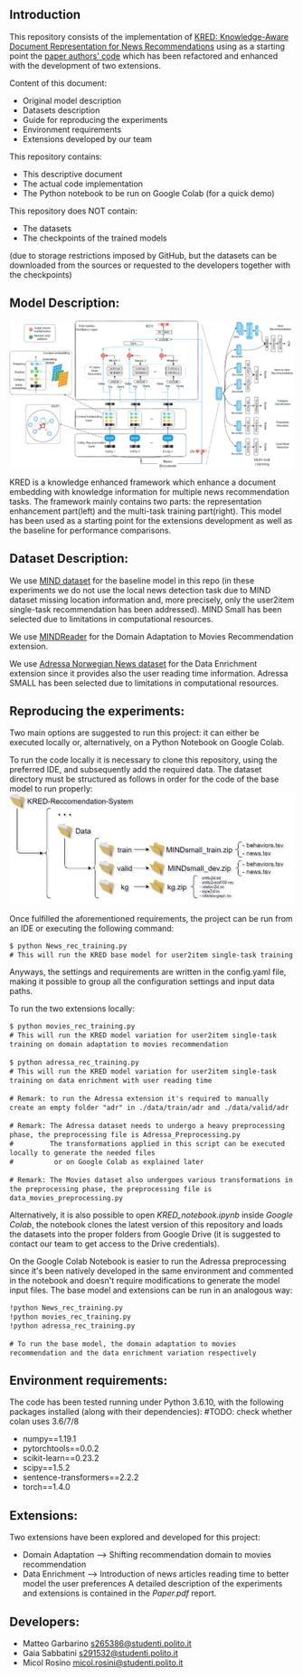 ## Introduction

This repository consists of the implementation of [KRED: Knowledge-Aware Document Representation for News Recommendations](https://arxiv.org/abs/1910.11494) using as a starting point the [paper authors' code](https://github.com/danyang-liu/KRED.git) which has been refactored and enhanced with the development of two extensions.

Content of this document:
- Original model description
- Datasets description
- Guide for reproducing the experiments
- Environment requirements
- Extensions developed by our team

This repository contains:
- This descriptive document
- The actual code implementation
- The Python notebook to be run on Google Colab (for a quick demo)

This repository does NOT contain:
- The datasets
- The checkpoints of the trained models
  
(due to storage restrictions imposed by GitHub, but the datasets can be downloaded from the sources or requested to the developers together with the checkpoints)

## Model Description:

![](./framework.PNG)

KRED is a knowledge enhanced framework which enhance a document embedding with knowledge information for multiple news recommendation tasks. The framework mainly contains two parts: the representation enhancement part(left) and the multi-task training part(right). This model has been used as a starting point for the extensions development as well as the baseline for performance comparisons.

##  Dataset Description:

We use [MIND dataset](https://msnews.github.io) for the baseline model in this repo (in these experiments we do not use the local news detection task due to MIND dataset missing location information and, more precisely, only the user2item single-task recommendation has been addressed). MIND Small has been selected due to limitations in computational resources.

We use [MINDReader](https://mindreader.tech/dataset/) for the Domain Adaptation to Movies Recommendation extension.

We use [Adressa Norwegian News dataset](https://reclab.idi.ntnu.no/dataset/) for the Data Enrichment extension since it provides also the user reading time information. Adressa SMALL has been selected due to limitations in computational resources.

##  Reproducing the experiments:
Two main options are suggested to run this project: it can either be executed locally or, alternatively, on a Python Notebook on Google Colab.

To run the code locally it is necessary to clone this repository, using the preferred IDE, and subsequently add the required data. The dataset directory must be structured as follows in order for the code of the base model to run properly:
![](./DataDirectoryStructure.jpg)  

Once fulfilled the aforementioned requirements, the project can be run from an IDE or executing the following command:
```
$ python News_rec_training.py
# This will run the KRED base model for user2item single-task training 
```

Anyways, the settings and requirements are written in the config.yaml file, making it possible to group all the configuration settings and input data paths.

To run the two extensions locally:
```
$ python movies_rec_training.py
# This will run the KRED model variation for user2item single-task training on domain adaptation to movies recommendation

$ python adressa_rec_training.py
# This will run the KRED model variation for user2item single-task training on data enrichment with user reading time

# Remark: to run the Adressa extension it's required to manually create an empty folder "adr" in ./data/train/adr and ./data/valid/adr

# Remark: The Adressa dataset needs to undergo a heavy preprocessing phase, the preprocessing file is Adressa_Preprocessing.py
#         The transformations applied in this script can be executed locally to generate the needed files
#          or on Google Colab as explained later

# Remark: The Movies dataset also undergoes various transformations in the preprocessing phase, the preprocessing file is data_movies_preprocessing.py
```

Alternatively, it is also possible to open *KRED_notebook.ipynb* inside *Google Colab*, the notebook clones the latest version of this repository and loads the datasets into the proper folders from Google Drive (it is suggested to contact our team to get access to the Drive credentials).

On the Google Colab Notebook is easier to run the Adressa preprocessing since it's been natively developed in the same environment and commented in the notebook and doesn't require modifications to generate the model input files. The base model and extensions can be run in an analogous way:

```
!python News_rec_training.py
!python movies_rec_training.py
!python adressa_rec_training.py

# To run the base model, the domain adaptation to movies recommendation and the data enrichment variation respectively
```


## Environment requirements:
The code has been tested running under Python 3.6.10, with the following packages installed (along with their dependencies): #TODO: check whether colan uses 3.6/7/8
- numpy==1.19.1
- pytorchtools==0.0.2
- scikit-learn==0.23.2
- scipy==1.5.2
- sentence-transformers==2.2.2
- torch==1.4.0

## Extensions:
Two extensions have been explored and developed for this project:
- Domain Adaptation --> Shifting recommendation domain to movies recommendation
- Data Enrichment --> Introduction of news articles reading time to better model the user preferences
A detailed description of the experiments and extensions is contained in the *Paper.pdf* report.

## Developers:
- Matteo Garbarino s265386@studenti.polito.it
- Gaia Sabbatini s291532@studenti.polito.it
- Micol Rosino micol.rosini@studenti.polito.it
